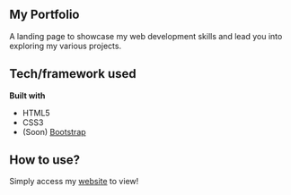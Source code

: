 ## My Portfolio
A landing page to showcase my web development skills and lead you into exploring my various projects.

## Tech/framework used
<b>Built with</b>
- HTML5
- CSS3
- (Soon) [Bootstrap](https://getbootstrap.com/)

## How to use?
Simply access my [website](www.tarik.space) to view!
